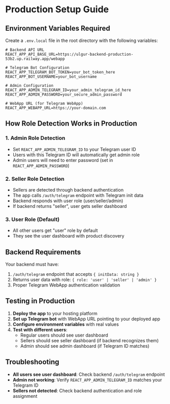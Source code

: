 # Production Setup Guide

## Environment Variables Required

Create a `.env.local` file in the root directory with the following variables:

```env
# Backend API URL
REACT_APP_API_BASE_URL=https://ulgur-backend-production-53b2.up.railway.app/webapp

# Telegram Bot Configuration
REACT_APP_TELEGRAM_BOT_TOKEN=your_bot_token_here
REACT_APP_BOT_USERNAME=your_bot_username

# Admin Configuration
REACT_APP_ADMIN_TELEGRAM_ID=your_admin_telegram_id_here
REACT_APP_ADMIN_PASSWORD=your_secure_admin_password

# WebApp URL (for Telegram WebApp)
REACT_APP_WEBAPP_URL=https://your-domain.com
```

## How Role Detection Works in Production

### 1. **Admin Role Detection**
- Set `REACT_APP_ADMIN_TELEGRAM_ID` to your Telegram user ID
- Users with this Telegram ID will automatically get admin role
- Admin users will need to enter password (set in `REACT_APP_ADMIN_PASSWORD`)

### 2. **Seller Role Detection**
- Sellers are detected through backend authentication
- The app calls `/auth/telegram` endpoint with Telegram init data
- Backend responds with user role (user/seller/admin)
- If backend returns "seller", user gets seller dashboard

### 3. **User Role (Default)**
- All other users get "user" role by default
- They see the user dashboard with product discovery

## Backend Requirements

Your backend must have:
1. `/auth/telegram` endpoint that accepts `{ initData: string }`
2. Returns user data with role: `{ role: 'user' | 'seller' | 'admin' }`
3. Proper Telegram WebApp authentication validation

## Testing in Production

1. **Deploy the app** to your hosting platform
2. **Set up Telegram bot** with WebApp URL pointing to your deployed app
3. **Configure environment variables** with real values
4. **Test with different users**:
   - Regular users should see user dashboard
   - Sellers should see seller dashboard (if backend recognizes them)
   - Admin should see admin dashboard (if Telegram ID matches)

## Troubleshooting

- **All users see user dashboard**: Check backend `/auth/telegram` endpoint
- **Admin not working**: Verify `REACT_APP_ADMIN_TELEGRAM_ID` matches your Telegram ID
- **Sellers not detected**: Check backend authentication and role assignment

